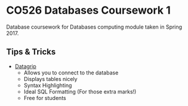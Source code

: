 # CO526 Databases Coursework 1

Database coursework for Databases computing module taken in Spring 2017.


## Tips & Tricks
* [Datagrip](https://www.jetbrains.com/datagrip/)
  * Allows you to connect to the database
  * Displays tables nicely
  * Syntax Highlighting
  * Ideal SQL Formatting (For those extra marks!)
  * Free for students
